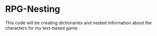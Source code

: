 # RPG-Nesting
This code will be creating dictionaries and nested information about the characters for my text-based game. 
